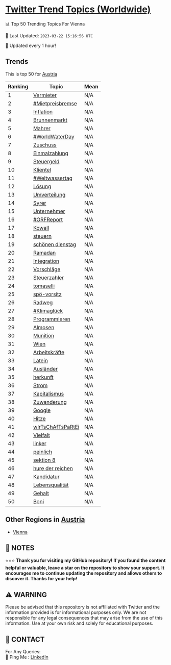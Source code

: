 [Twitter Trend Topics (Worldwide)](https://github.com/ErcinDedeoglu/Twitter-Trend-Topics)
==========


📊 Top 50 Trending Topics For Vienna

📆 Last Updated: `2023-03-22 15:16:56 UTC`

🔧 Updated every 1 hour!


## Trends

This is top 50 for [Austria](</Austria>)

| Ranking | Topic | Mean |
| ------- | ------------ | ------------ |
| 1 | [Vermieter](http://twitter.com/search?q=Vermieter) | N/A |
| 2 | [#Mietpreisbremse](http://twitter.com/search?q=%23Mietpreisbremse) | N/A |
| 3 | [Inflation](http://twitter.com/search?q=Inflation) | N/A |
| 4 | [Brunnenmarkt](http://twitter.com/search?q=Brunnenmarkt) | N/A |
| 5 | [Mahrer](http://twitter.com/search?q=Mahrer) | N/A |
| 6 | [#WorldWaterDay](http://twitter.com/search?q=%23WorldWaterDay) | N/A |
| 7 | [Zuschuss](http://twitter.com/search?q=Zuschuss) | N/A |
| 8 | [Einmalzahlung](http://twitter.com/search?q=Einmalzahlung) | N/A |
| 9 | [Steuergeld](http://twitter.com/search?q=Steuergeld) | N/A |
| 10 | [Klientel](http://twitter.com/search?q=Klientel) | N/A |
| 11 | [#Weltwassertag](http://twitter.com/search?q=%23Weltwassertag) | N/A |
| 12 | [Lösung](http://twitter.com/search?q=L%c3%b6sung) | N/A |
| 13 | [Umverteilung](http://twitter.com/search?q=Umverteilung) | N/A |
| 14 | [Syrer](http://twitter.com/search?q=Syrer) | N/A |
| 15 | [Unternehmer](http://twitter.com/search?q=Unternehmer) | N/A |
| 16 | [#ORFReport](http://twitter.com/search?q=%23ORFReport) | N/A |
| 17 | [Kowall](http://twitter.com/search?q=Kowall) | N/A |
| 18 | [steuern](http://twitter.com/search?q=steuern) | N/A |
| 19 | [schönen dienstag](http://twitter.com/search?q=sch%c3%b6nen+dienstag) | N/A |
| 20 | [Ramadan](http://twitter.com/search?q=Ramadan) | N/A |
| 21 | [Integration](http://twitter.com/search?q=Integration) | N/A |
| 22 | [Vorschläge](http://twitter.com/search?q=Vorschl%c3%a4ge) | N/A |
| 23 | [Steuerzahler](http://twitter.com/search?q=Steuerzahler) | N/A |
| 24 | [tomaselli](http://twitter.com/search?q=tomaselli) | N/A |
| 25 | [spö-vorsitz](http://twitter.com/search?q=sp%c3%b6-vorsitz) | N/A |
| 26 | [Radweg](http://twitter.com/search?q=Radweg) | N/A |
| 27 | [#Klimaglück](http://twitter.com/search?q=%23Klimagl%c3%bcck) | N/A |
| 28 | [Programmieren](http://twitter.com/search?q=Programmieren) | N/A |
| 29 | [Almosen](http://twitter.com/search?q=Almosen) | N/A |
| 30 | [Munition](http://twitter.com/search?q=Munition) | N/A |
| 31 | [Wien](http://twitter.com/search?q=Wien) | N/A |
| 32 | [Arbeitskräfte](http://twitter.com/search?q=Arbeitskr%c3%a4fte) | N/A |
| 33 | [Latein](http://twitter.com/search?q=Latein) | N/A |
| 34 | [Ausländer](http://twitter.com/search?q=Ausl%c3%a4nder) | N/A |
| 35 | [herkunft](http://twitter.com/search?q=herkunft) | N/A |
| 36 | [Strom](http://twitter.com/search?q=Strom) | N/A |
| 37 | [Kapitalismus](http://twitter.com/search?q=Kapitalismus) | N/A |
| 38 | [Zuwanderung](http://twitter.com/search?q=Zuwanderung) | N/A |
| 39 | [Google](http://twitter.com/search?q=Google) | N/A |
| 40 | [Hitze](http://twitter.com/search?q=Hitze) | N/A |
| 41 | [wIrTsChAfTsPaRtEi](http://twitter.com/search?q=wIrTsChAfTsPaRtEi) | N/A |
| 42 | [Vielfalt](http://twitter.com/search?q=Vielfalt) | N/A |
| 43 | [linker](http://twitter.com/search?q=linker) | N/A |
| 44 | [peinlich](http://twitter.com/search?q=peinlich) | N/A |
| 45 | [sektion 8](http://twitter.com/search?q=sektion+8) | N/A |
| 46 | [hure der reichen](http://twitter.com/search?q=hure+der+reichen) | N/A |
| 47 | [Kandidatur](http://twitter.com/search?q=Kandidatur) | N/A |
| 48 | [Lebensqualität](http://twitter.com/search?q=Lebensqualit%c3%a4t) | N/A |
| 49 | [Gehalt](http://twitter.com/search?q=Gehalt) | N/A |
| 50 | [Boni](http://twitter.com/search?q=Boni) | N/A |



## Other Regions in [Austria](</Austria>)

* [Vienna](</Austria/Vienna.md>)



## 📝 NOTES

⭐⭐⭐ **Thank you for visiting my GitHub repository! If you found the content helpful or valuable, leave a star on the repository to show your support. It encourages me to continue updating the repository and allows others to discover it. Thanks for your help!**


## ⚠️ WARNING

Please be advised that this repository is not affiliated with Twitter and the information provided is for informational purposes only. We are not responsible for any legal consequences that may arise from the use of this information. Use at your own risk and solely for educational purposes.


## 📨 CONTACT

 For Any Queries:  
            🏓 Ping Me : [LinkedIn](https://www.linkedin.com/in/ercindedeoglu/)
